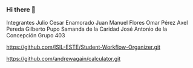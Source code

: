 ### Hi there 👋

<!--
**juliocec/juliocec** is a ✨ _special_ ✨ repository because its `README.md` (this file) appears on your GitHub profile.

Here are some ideas to get you started:

- 🔭 I’m currently working on ...
- 🌱 I’m currently learning ...
- 👯 I’m looking to collaborate on ...
- 🤔 I’m looking for help with ...
- 💬 Ask me about ...
- 📫 How to reach me: ...
- 😄 Pronouns: ...
- ⚡ Fun fact: ...
-->
Integrantes 
Julio Cesar Enamorado 
Juan Manuel Flores 
Omar Pérez 
Axel Pereda 
Gilberto Pupo 
Samanda de la Caridad 
José Antonio de la Concepción 
Grupo 403

https://github.com/ISIL-ESTE/Student-Workflow-Organizer.git 
 
https://github.com/andrewagain/calculator.git
